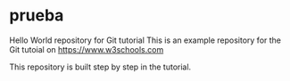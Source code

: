 # prueba
Hello World repository for Git tutorial
This is an example repository for the Git tutoial on https://www.w3schools.com

This repository is built step by step in the tutorial.
